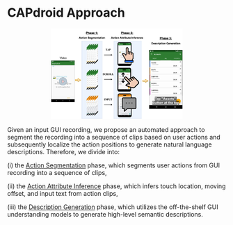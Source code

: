 # CAPdroid Approach

<p align="center">
<img src="../figures/overview.png" width="60%"/> 
</p>

Given an input GUI recording, we propose an automated approach to segment the recording into a sequence of clips based on user actions and subsequently localize the action positions to generate natural language descriptions.
Therefore, we divide into:

(i) the [Action Segmentation](action_segmentation.md) phase, which segments user actions from GUI recording into a sequence of clips,

(ii) the [Action Attribute Inference](action_attribute_inference.md) phase, which infers touch location, moving offset, and input text from action clips,

(iii) the [Description Generation](description_generation.md) phase, which utilizes the off-the-shelf GUI understanding models to generate high-level semantic descriptions.
